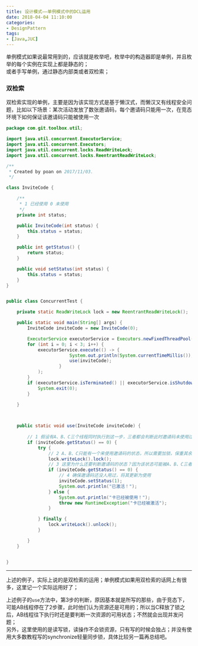 ```yaml
---
title: 设计模式——单例模式中的DCL运用
date: 2018-04-04 11:10:00
categories:
- DesignPattern
tags:
- [Java,JUC]
---  
```


单例模式如果说最常用到的，应该就是枚举吧，枚举中的构造器即是单例，并且枚举的每个实例在实现上都是静态的；  
或者手写单例，通过静态内部类或者双检索；  
### 双检索  
双检索实现的单例，主要是因为该实现方式是基于懒汉式，而懒汉又有线程安全问题，比如以下场景：某次活动发放了数张邀请码，每个邀请码只能用一次，在竞态环境下如何保证该邀请码只能被使用一次 
```java
package com.git.toolbox.util;

import java.util.concurrent.ExecutorService;
import java.util.concurrent.Executors;
import java.util.concurrent.locks.ReadWriteLock;
import java.util.concurrent.locks.ReentrantReadWriteLock;

/**
 * Created by poan on 2017/11/03.
 */

class InviteCode {

    /**
     * 1 已经使用 0 未使用
     */
    private int status;

    public InviteCode(int status) {
        this.status = status;
    }

    public int getStatus() {
        return status;
    }

    public void setStatus(int status) {
        this.status = status;
    }
}


public class ConcurrentTest {

    private static ReadWriteLock lock = new ReentrantReadWriteLock();

    public static void main(String[] args) {
        InviteCode inviteCode = new InviteCode(0);

        ExecutorService executorService = Executors.newFixedThreadPool(3);
        for (int i = 0; i < 3; i++) {
            executorService.execute(() -> {
                        System.out.println(System.currentTimeMillis());
                        use(inviteCode);
                    }
            );
        }
        if (executorService.isTerminated() || executorService.isShutdown()) {
            System.exit(0);
        }

    }


    
    public static void use(InviteCode inviteCode) {
    
        // 1 假设有A、B、C三个线程同时执行到这一步，三者都会判断此时邀请码未使用过    
        if (inviteCode.getStatus() == 0) {
            try {
                // 2 A、B、C只能有一个来使用邀请码的状态，所以需要加锁，保重其余两者不能修改邀请码的状态
                lock.writeLock().lock();
                // 3 这里为什么还要判断邀请码的状态？因为该状态可能被A、B、C三者以外的线程先修改过了，而三者还不知情； 或者，ABC其中一个已经有人执行过4步骤，并释放了锁，其余两者并没有进入1的判断而是直接在等着锁的释放，所以需要再判断一次
                if (inviteCode.getStatus() == 0) {
                    // 4 确保邀请码还没人用过，将其更新为使用
                    inviteCode.setStatus(1);
                    System.out.println("已激活！");
                } else {
                    System.out.println("卡已经被使用！");
                    throw new RuntimeException("卡已经被激活");
                }

            } finally {
                lock.writeLock().unlock();
            }

        }
    }


}

```  

---

上述的例子，实际上说的是双检索的运用；单例模式如果用双检索的话网上有很多，这里记一个实际运用好了；  

上述例子的`use`方法中，第3步的判断，原因基本就是所写的那些，由于竞态下，可能AB线程停在了2步骤，此时他们认为资源还是可用的；所以当C释放了锁之后，AB线程往下执行时还是要判断一次资源的可用状态；不然就会出现并发问题；  
另外，这里使用的是读写锁，读操作不会锁资源，只有写的时候会独占；并没有使用大多数教程写的synchronize轻量同步锁，具体比较另一篇再总结吧。

